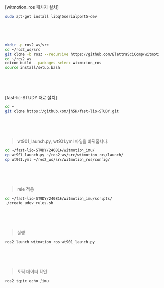 
[witmotion_ros 패키지 설치]  


```bash
sudo apt-get install libqt5serialport5-dev
```

<br/>
<br/>
<br/>


```bash
mkdir -p ros2_ws/src
cd ~/ros2_ws/src
git clone -b ros2 --recursive https://github.com/ElettraSciComp/witmotion_IMU_ros.git witmotion_ros
cd ~/ros2_ws
colcon build --packages-select witmotion_ros
source install/setup.bash
```

<br/>
<br/>
<br/>


[fast-lio-STUDY 자료 설치]  

```bash
cd ~
git clone https://github.com/jh5H/fast-lio-STUDY.git
```
<br/>
<br/>
<br/>

 > wt901_launch.py, wt901.yml 파일을 바꿔줍니다.  

```bash
cd ~/fast-lio-STUDY/240816/witmotion_imu/
cp wt901_launch.py ~/ros2_ws/src/witmotion_ros/launch/
cp wt901.yml ~/ros2_ws/src/witmotion_ros/config/
```
<br/>
<br/>
<br/>

 > rule 적용  

```bash
cd ~/fast-lio-STUDY/240816/witmotion_imu/scripts/
./create_udev_rules.sh
```
<br/>
<br/>
<br/>

 > 실행  

```bash
ros2 launch witmotion_ros wt901_launch.py 
```

<br/>
<br/>
<br/>

 > 토픽 데이터 확인

```bash
ros2 topic echo /imu
```

